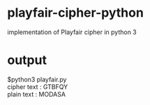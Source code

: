 # playfair-cipher-python
implementation of Playfair cipher in python 3

# output
$python3 playfair.py </br>
cipher text : GTBFQY </br>
plain text : MODASA
